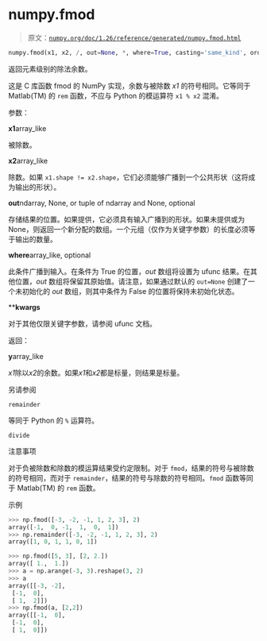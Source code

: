 # numpy.fmod

> 原文：[`numpy.org/doc/1.26/reference/generated/numpy.fmod.html`](https://numpy.org/doc/1.26/reference/generated/numpy.fmod.html)

```py
numpy.fmod(x1, x2, /, out=None, *, where=True, casting='same_kind', order='K', dtype=None, subok=True[, signature, extobj]) = <ufunc 'fmod'>
```

返回元素级别的除法余数。

这是 C 库函数 fmod 的 NumPy 实现，余数与被除数 *x1* 的符号相同。它等同于 Matlab(TM) 的 `rem` 函数，不应与 Python 的模运算符 `x1 % x2` 混淆。

参数：

**x1**array_like

被除数。

**x2**array_like

除数。如果 `x1.shape != x2.shape`，它们必须能够广播到一个公共形状（这将成为输出的形状）。

**out**ndarray, None, or tuple of ndarray and None, optional

存储结果的位置。如果提供，它必须具有输入广播到的形状。如果未提供或为 None，则返回一个新分配的数组。一个元组（仅作为关键字参数）的长度必须等于输出的数量。

**where**array_like, optional

此条件广播到输入。在条件为 True 的位置，*out* 数组将设置为 ufunc 结果。在其他位置，*out* 数组将保留其原始值。请注意，如果通过默认的 `out=None` 创建了一个未初始化的 *out* 数组，则其中条件为 False 的位置将保持未初始化状态。

****kwargs**

对于其他仅限关键字参数，请参阅 ufunc 文档。

返回：

**y**array_like

*x1*除以*x2*的余数。如果*x1*和*x2*都是标量，则结果是标量。

另请参阅

`remainder`

等同于 Python 的 `%` 运算符。

`divide`

注意事项

对于负被除数和除数的模运算结果受约定限制。对于 `fmod`，结果的符号与被除数的符号相同，而对于 `remainder`，结果的符号与除数的符号相同。`fmod` 函数等同于 Matlab(TM) 的 `rem` 函数。

示例

```py
>>> np.fmod([-3, -2, -1, 1, 2, 3], 2)
array([-1,  0, -1,  1,  0,  1])
>>> np.remainder([-3, -2, -1, 1, 2, 3], 2)
array([1, 0, 1, 1, 0, 1]) 
```

```py
>>> np.fmod([5, 3], [2, 2.])
array([ 1.,  1.])
>>> a = np.arange(-3, 3).reshape(3, 2)
>>> a
array([[-3, -2],
 [-1,  0],
 [ 1,  2]])
>>> np.fmod(a, [2,2])
array([[-1,  0],
 [-1,  0],
 [ 1,  0]]) 
```
